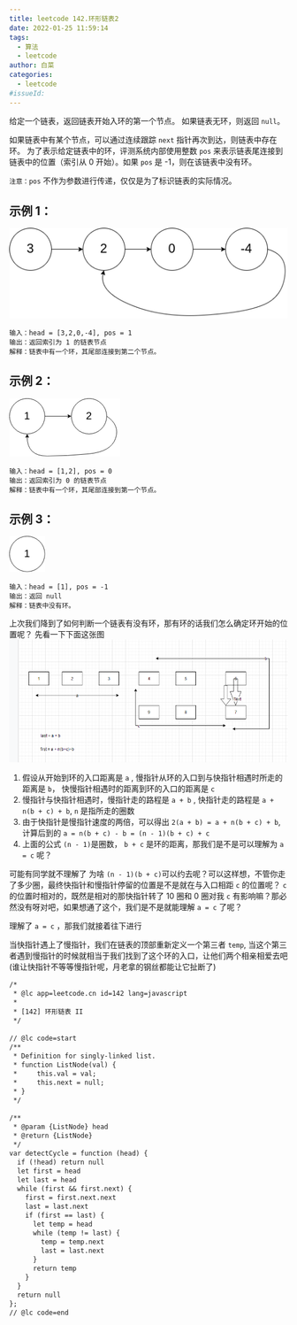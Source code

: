 ```yaml
---
title: leetcode 142.环形链表2
date: 2022-01-25 11:59:14
tags:
  - 算法
  - leetcode
author: 白菜
categories:
  - leetcode
#issueId:
---
```


给定一个链表，返回链表开始入环的第一个节点。 如果链表无环，则返回 `null`。

如果链表中有某个节点，可以通过连续跟踪 `next` 指针再次到达，则链表中存在环。 为了表示给定链表中的环，评测系统内部使用整数 `pos` 来表示链表尾连接到链表中的位置（索引从 0 开始）。如果 `pos` 是 -1，则在该链表中没有环。

`注意：pos` 不作为参数进行传递，仅仅是为了标识链表的实际情况。

## 示例 1：

![alt](./../public/images/2022/leetcode/link-list01.jpg)

```
输入：head = [3,2,0,-4], pos = 1
输出：返回索引为 1 的链表节点
解释：链表中有一个环，其尾部连接到第二个节点。
```

## 示例 2：

![alt](./../public/images/2022/leetcode/link-list03.jpg)

```
输入：head = [1,2], pos = 0
输出：返回索引为 0 的链表节点
解释：链表中有一个环，其尾部连接到第一个节点。
```

## 示例 3：

![alt](./../public/images/2022/leetcode/link-list02.jpg)

```
输入：head = [1], pos = -1
输出：返回 null
解释：链表中没有环。
```

上次我们降到了如何判断一个链表有没有环，那有环的话我们怎么确定环开始的位置呢？
先看一下下面这张图
![alt](./../public/images/2022/leetcode/link-list04.jpg)

1. 假设从开始到环的入口距离是 `a` , 慢指针从环的入口到与快指针相遇时所走的距离是 `b`， 快慢指针相遇时的距离到环的入口的距离是 `c`
2. 慢指针与快指针相遇时，慢指针走的路程是 `a + b` , 快指针走的路程是 `a + n(b + c) + b`, `n` 是指所走的圈数
3. 由于快指针是慢指针速度的两倍，可以得出 `2(a + b) = a + n(b + c) + b`, 计算后到的 `a = n(b + c) - b = (n - 1)(b + c) + c`
4. 上面的公式 `(n - 1)`是圈数， `b + c` 是环的距离，那我们是不是可以理解为 `a = c` 呢？

可能有同学就不理解了 为啥 `(n - 1)(b + c)`可以约去呢？可以这样想，不管你走了多少圈，最终快指针和慢指针停留的位置是不是就在与入口相距 `c` 的位置呢？ `c` 的位置时相对的，既然是相对的那快指针转了 10 圈和 0 圈对我 `c` 有影响嘛？那必然没有呀对吧，如果想通了这个，我们是不是就能理解 `a = c` 了呢？

理解了 `a = c` ，那我们就接着往下进行

当快指针遇上了慢指针，我们在链表的顶部重新定义一个第三者 `temp`, 当这个第三者遇到慢指针的时候就相当于我们找到了这个环的入口，让他们两个相亲相爱去吧(谁让快指针不等等慢指针呢，月老拿的钢丝都能让它扯断了)

```
/*
 * @lc app=leetcode.cn id=142 lang=javascript
 *
 * [142] 环形链表 II
 */

// @lc code=start
/**
 * Definition for singly-linked list.
 * function ListNode(val) {
 *     this.val = val;
 *     this.next = null;
 * }
 */

/**
 * @param {ListNode} head
 * @return {ListNode}
 */
var detectCycle = function (head) {
  if (!head) return null
  let first = head
  let last = head
  while (first && first.next) {
    first = first.next.next
    last = last.next
    if (first == last) {
      let temp = head
      while (temp != last) {
        temp = temp.next
        last = last.next
      }
      return temp
    }
  }
  return null
};
// @lc code=end
```

